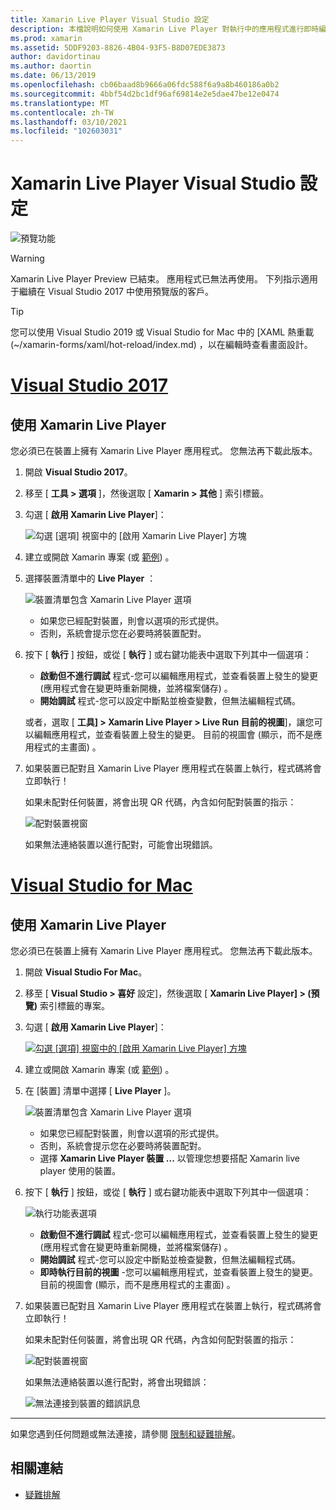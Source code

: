 ```yaml
---
title: Xamarin Live Player Visual Studio 設定
description: 本檔說明如何使用 Xamarin Live Player 對執行中的應用程式進行即時編輯。
ms.prod: xamarin
ms.assetid: 5DDF9203-8826-4B04-93F5-B8D07EDE3873
author: davidortinau
ms.author: daortin
ms.date: 06/13/2019
ms.openlocfilehash: cb06baad8b9666a06fdc588f6a9a8b460186a0b2
ms.sourcegitcommit: 4bbf54d2bc1df96af69814e2e5dae47be12e0474
ms.translationtype: MT
ms.contentlocale: zh-TW
ms.lasthandoff: 03/10/2021
ms.locfileid: "102603031"
---
```

# <a name="xamarin-live-player-visual-studio-configuration"></a>Xamarin Live Player Visual Studio 設定

![預覽功能](~/media/shared/preview.png)

> [!WARNING]
> Xamarin Live Player Preview 已結束。 應用程式已無法再使用。 下列指示適用于繼續在 Visual Studio 2017 中使用預覽版的客戶。

> [!TIP]
> 您可以使用 Visual Studio 2019 或 Visual Studio for Mac 中的 [XAML 熱重載 (~/xamarin-forms/xaml/hot-reload/index.md) ，以在編輯時查看畫面設計。

# <a name="visual-studio-2017"></a>[Visual Studio 2017](#tab/windows)

## <a name="using-xamarin-live-player"></a>使用 Xamarin Live Player

您必須已在裝置上擁有 Xamarin Live Player 應用程式。 您無法再下載此版本。

1. 開啟 **Visual Studio 2017**。
2. 移至 [ **工具 > 選項** ]，然後選取 [ **Xamarin > 其他** ] 索引標籤。
3. 勾選 [ **啟用 Xamarin Live Player**]：

    ![勾選 [選項] 視窗中的 [啟用 Xamarin Live Player] 方塊](install-images/vs2017-options.png)

4. 建立或開啟 Xamarin 專案 (或 [範例](~/tools/live-player/samples.md)) 。
5. 選擇裝置清單中的 **Live Player** ：

    ![裝置清單包含 Xamarin Live Player 選項](install-images/devices-empty-windows.png)

    - 如果您已經配對裝置，則會以選項的形式提供。
    - 否則，系統會提示您在必要時將裝置配對。

6. 按下 [ **執行** ] 按鈕，或從 [ **執行** ] 或右鍵功能表中選取下列其中一個選項：

    - **啟動但不進行調試** 程式-您可以編輯應用程式，並查看裝置上發生的變更 (應用程式會在變更時重新開機，並將檔案儲存) 。
    - **開始調試** 程式-您可以設定中斷點並檢查變數，但無法編輯程式碼。

    或者，選取 [ **工具] > Xamarin Live Player > Live Run 目前的視圖**]，讓您可以編輯應用程式，並查看裝置上發生的變更。 目前的視圖會 (顯示，而不是應用程式的主畫面) 。

7. 如果裝置已配對且 Xamarin Live Player 應用程式在裝置上執行，程式碼將會立即執行！

    如果未配對任何裝置，將會出現 QR 代碼，內含如何配對裝置的指示：

    ![配對裝置視窗](install-images/manage-empty-windows.png)

    如果無法連絡裝置以進行配對，可能會出現錯誤。

# <a name="visual-studio-for-mac"></a>[Visual Studio for Mac](#tab/macos)

## <a name="using-xamarin-live-player"></a>使用 Xamarin Live Player

您必須已在裝置上擁有 Xamarin Live Player 應用程式。 您無法再下載此版本。

1. 開啟 **Visual Studio For Mac**。
2. 移至 [ **Visual Studio > 喜好** 設定]，然後選取 [ **Xamarin Live Player] > (預覽)** 索引標籤的專案。
3. 勾選 [ **啟用 Xamarin Live Player**]：

    [![勾選 [選項] 視窗中的 [啟用 Xamarin Live Player] 方塊](install-images/vsmac-options-sml.png)](install-images/vsmac-options.png#lightbox)

4. 建立或開啟 Xamarin 專案 (或 [範例](~/tools/live-player/samples.md)) 。
5. 在 [裝置] 清單中選擇 [ **Live Player** ]。

    ![裝置清單包含 Xamarin Live Player 選項](install-images/devices.png)

    - 如果您已經配對裝置，則會以選項的形式提供。
    - 否則，系統會提示您在必要時將裝置配對。
    - 選擇 **Xamarin Live Player 裝置 ...** 以管理您想要搭配 Xamarin live player 使用的裝置。

6. 按下 [ **執行** ] 按鈕，或從 [ **執行** ] 或右鍵功能表中選取下列其中一個選項：

    ![執行功能表選項](install-images/run-menu.png)

    - **啟動但不進行調試** 程式-您可以編輯應用程式，並查看裝置上發生的變更 (應用程式會在變更時重新開機，並將檔案儲存) 。
    - **開始調試** 程式-您可以設定中斷點並檢查變數，但無法編輯程式碼。
    - **即時執行目前的視圖** -您可以編輯應用程式，並查看裝置上發生的變更。 目前的視圖會 (顯示，而不是應用程式的主畫面) 。

7. 如果裝置已配對且 Xamarin Live Player 應用程式在裝置上執行，程式碼將會立即執行！

    如果未配對任何裝置，將會出現 QR 代碼，內含如何配對裝置的指示：

    ![配對裝置視窗](install-images/manage-empty.png)

    如果無法連絡裝置以進行配對，將會出現錯誤：

    ![無法連接到裝置的錯誤訊息](install-images/error-cannot-connect.png)

-----

如果您遇到任何問題或無法連接，請參閱 [限制和疑難排解](~/tools/live-player/troubleshooting.md)。

## <a name="related-links"></a>相關連結

- [疑難排解](~/tools/live-player/troubleshooting.md)
